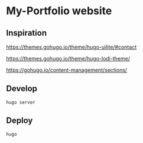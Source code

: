 # My-Portfolio website

## Inspiration
https://themes.gohugo.io/theme/hugo-uilite/#contact

https://themes.gohugo.io/theme/hugo-lodi-theme/

https://gohugo.io/content-management/sections/

## Develop
```
hugo server
```

## Deploy
```
hugo
```